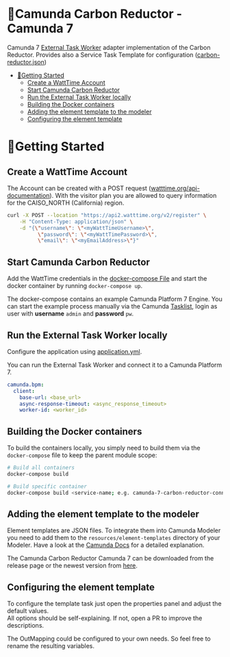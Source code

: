 # 🌱Camunda Carbon Reductor - Camunda 7

Camunda 7 [External Task Worker](https://docs.camunda.org/manual/7.18/user-guide/process-engine/external-tasks/) adapter implementation of the Carbon Reductor.
Provides also a Service Task Template for configuration ([carbon-reductor.json](../exampleprocess/c7/.camunda/element-templates/carbon-reductor-c7-template.json))


* [🚀Getting Started](#getting-started)
  * [Create a WattTime Account](#create-a-watttime-account)
  * [Start Camunda Carbon Reductor](#start-camunda-carbon-reductor)
  * [Run the External Task Worker locally](#run-the-external-task-worker-locally)
  * [Building the Docker containers](#building-the-docker-containers)
  * [Adding the element template to the modeler](#adding-the-element-template-to-the-modeler)
  * [Configuring the element template](#configuring-the-element-template)

# 🚀Getting Started

## Create a WattTime Account
The Account can be created with a POST request ([watttime.org/api-documentation](https://www.watttime.org/api-documentation/#best-practices-for-api-usage)). With the visitor plan you are allowed to query information for the
CAISO_NORTH (California) region.

```bash
curl -X POST --location "https://api2.watttime.org/v2/register" \
    -H "Content-Type: application/json" \
    -d "{\"username\": \"<myWattTimeUsername>\",
          \"password\": \"<myWattTimePassword>\",
          \"email\": \"<myEmailAddress>\"}"
```

## Start Camunda Carbon Reductor
Add the WattTime credentials in the
[docker-compose File](./docker-compose.yaml) and start the
docker container by running `docker-compose up`.

The docker-compose contains an example Camunda Platform 7 Engine.
You can start the example process manually via the Camunda [Tasklist](http://localhost:7777/camunda/app/tasklist/), login as user with **username** `admin` and **password** `pw`.

## Run the External Task Worker locally

Configure the application using [application.yml](./src/main/resources/application.yml).

You can run the External Task Worker and connect it to a Camunda Platform 7.

```yml
camunda.bpm:
  client:
    base-url: <base_url>
    async-response-timeout: <async_response_timeout>
    worker-id: <worker_id>

```

## Building the Docker containers

To build the containers locally, you simply need to build them via the
`docker-compose` file to keep the parent module scope:

```bash
# Build all containers
docker-compose build

# Build specific container 
docker-compose build <service-name; e.g. camunda-7-carbon-reductor-connector>
```

## Adding the element template to the modeler

Element templates are JSON files. To integrate them into Camunda 
Modeler you need to add them to the `resources/element-templates` 
directory of your Modeler. Have a look at the [Camunda Docs](https://docs.camunda.io/docs/components/modeler/desktop-modeler/element-templates/configuring-templates/#example-setup) for 
a detailed explanation.

The Camunda Carbon Reductor Camunda 7 can be downloaded from the 
release page or the newest version from [here](../exampleprocess/c7/.camunda/element-templates/carbon-reductor-c7-template.json).

## Configuring the element template

To configure the template task just open the properties panel and adjust the default values.  
All options should be self-explaining. If not, open a PR to improve the descriptions.

The OutMapping could be configured to your own needs. So feel free to rename the resulting variables.

